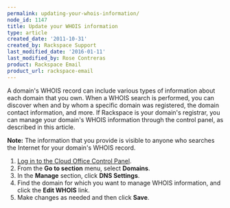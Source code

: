 ```yaml
---
permalink: updating-your-whois-information/
node_id: 1147
title: Update your WHOIS information
type: article
created_date: '2011-10-31'
created_by: Rackspace Support
last_modified_date: '2016-01-11'
last_modified_by: Rose Contreras
product: Rackspace Email
product_url: rackspace-email
---
```


A domain's WHOIS record can include various types of information about each domain that you own. When a WHOIS search is performed, you can discover when and by whom a specific domain was registered, the domain contact information, and more. If Rackspace is your domain's registrar, you can manage your domain's WHOIS information through the
control panel, as described in this article.

**Note:** The information that you provide is visible to anyone who searches the Internet for your domain's WHOIS record.

1. [Log in to the Cloud Office Control Panel](https://cp.rackspace.com/).
2. From the **Go to section** menu, select **Domains**.
3. In the **Manage** section, click **DNS Settings**.
4. Find the domain for which you want to manage WHOIS information, and click the **Edit WHOIS** link.
5. Make changes as needed and then click **Save**.

